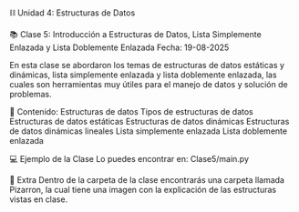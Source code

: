 ⛓️ Unidad 4: Estructuras de Datos

📚 Clase 5: Introducción a Estructuras de Datos, Lista Simplemente Enlazada y Lista Doblemente Enlazada
Fecha: 19-08-2025

En esta clase se abordaron los temas de estructuras de datos estáticas y dinámicas, lista simplemente enlazada y lista doblemente enlazada, las cuales son herramientas muy útiles para el manejo de datos y solución de problemas.

📖 Contenido:
Estructuras de datos
Tipos de estructuras de datos
Estructuras de datos estáticas
Estructuras de datos dinámicas
Estructuras de datos dinámicas lineales
Lista simplemente enlazada
Lista doblemente enlazada

💻 Ejemplo de la Clase
Lo puedes encontrar en: Clase5/main.py

🚀 Extra
Dentro de la carpeta de la clase encontrarás una carpeta llamada Pizarron, la cual tiene una imagen con la explicación de las estructuras vistas en clase.